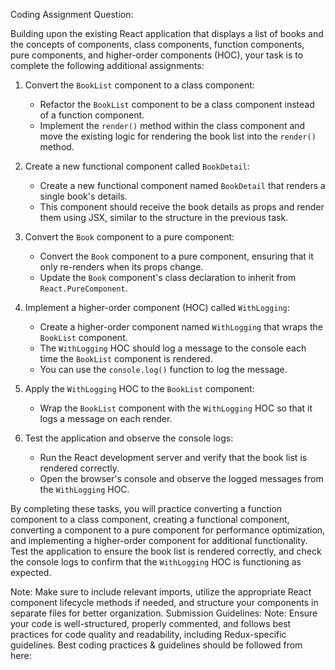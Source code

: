 Coding Assignment Question:

Building upon the existing React application that displays a list of books and the concepts of components, class components, function components, pure components, and higher-order components (HOC), your task is to complete the following additional assignments:

1. Convert the `BookList` component to a class component:
   - Refactor the `BookList` component to be a class component instead of a function component.
   - Implement the `render()` method within the class component and move the existing logic for rendering the book list into the `render()` method.

2. Create a new functional component called `BookDetail`:
   - Create a new functional component named `BookDetail` that renders a single book's details.
   - This component should receive the book details as props and render them using JSX, similar to the structure in the previous task.

3. Convert the `Book` component to a pure component:
   - Convert the `Book` component to a pure component, ensuring that it only re-renders when its props change.
   - Update the `Book` component's class declaration to inherit from `React.PureComponent`.

4. Implement a higher-order component (HOC) called `WithLogging`:
   - Create a higher-order component named `WithLogging` that wraps the `BookList` component.
   - The `WithLogging` HOC should log a message to the console each time the `BookList` component is rendered.
   - You can use the `console.log()` function to log the message.

5. Apply the `WithLogging` HOC to the `BookList` component:
   - Wrap the `BookList` component with the `WithLogging` HOC so that it logs a message on each render.

6. Test the application and observe the console logs:
   - Run the React development server and verify that the book list is rendered correctly.
   - Open the browser's console and observe the logged messages from the `WithLogging` HOC.

By completing these tasks, you will practice converting a function component to a class component, creating a functional component, converting a component to a pure component for performance optimization, and implementing a higher-order component for additional functionality. Test the application to ensure the book list is rendered correctly, and check the console logs to confirm that the `WithLogging` HOC is functioning as expected.

Note: Make sure to include relevant imports, utilize the appropriate React component lifecycle methods if needed, and structure your components in separate files for better organization.
Submission Guidelines: 
Note: Ensure your code is well-structured, properly commented, and follows best practices for code quality and readability, including Redux-specific guidelines.
Best coding practices & guidelines should be followed from here: 